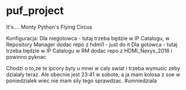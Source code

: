 # puf_project
 It's....                                                                                                                                         Monty Python's Flying Circus

Konfiguracja:
Dla niegotowca - tutaj trzeba będzie w IP Catalogu, w Repository Manager dodac repo z hdmi1 - just do it
Dla gotowca - tutaj trzeba będzie w IP Catalogu w RM dodac repo z HDMI_Nexys_2016 i powinno pyknac

Chodzi o to,ze te ipcory byly u mnei w caly swiat i trzeba wymusic zeby dzialaly teraz. Ale obecnie jest 23:41 w sobote, a ja mam kolosa z soe w poniedzialek wiec nie mam sily tego sprawdzac. #umniedziala